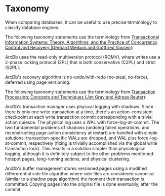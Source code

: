 # Taxonomy

When comparing databases, it can be useful to use precise terminology to classify database engines.

The following taxonomy statements use the terminology from [Transactional Information Systems: Theory, Algorithms, and the Practice of Concurrency Control and Recovery (Gerhard Weikum and Gottfried Vossen)](https://amzn.to/3KREWtG):

ArcDb uses the read-only multiversion protocol (ROMV), where writes use a 2-phase locking protocol (2PL) that is both conservative (C2PL) and strict (S2PL).

ArcDb's recovery algorithm is no-undo/with-redo (no-steal, no-force), deferred using page versioning.

The following taxonomy statements use the terminology from [Transaction Processing: Concepts and Techniques (Jim Gray and Adreas Reuter)](https://amzn.to/3TJ0hYL000):

ArcDb's transaction manager uses physical logging with shadows. Since there is only one write transaction at a time, there's an action-consistent checkpoint at each write transaction commit corresponding with a trivial action quiesce. The physical log uses a WAL with force-log-at-commit. The two fundamental problems of shadows (undoing failed operations, and reconstructing page-action consistency at restart) are handled with simple solutions: transaction-specific WALs are dropped, and WAL plus force-log-at-commit, respectively (fixing is trivially accomplished via the global write transaction lock). This results in a solution simpler than physiological logging, although it is definitely subject to the other problems mentioned: hotspot pages, long-running actions, and physical clustering.

ArcDb's buffer management stores versioned pages using a modified differerential side file algorithm where side files are considered canonical (similar to a shadow page algorithm) the moment their transaction is committed. Copying pages into the original file is done eventually, after the commit.

